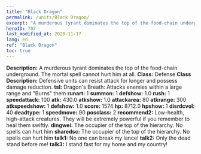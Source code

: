 ```yaml
---
title: "Black Dragon"
permalink: /units/Black Dragon/
excerpt: "A murderous tyrant dominates the top of the food-chain underground. The mortal spell cannot hurt him at all."
heroID: 707
last_modified_at: 2020-11-17
lang: en
ref: "Black Dragon"
toc: true
---
```

 **Description:** A murderous tyrant dominates the top of the food-chain underground. The mortal spell cannot hurt him at all.
 **Class:** Defense
 **Class Description:** Defensive units can resist attack for longer and possess damage reduction.
 **tsl:** Dragon's Breath: Attacks enemies within a large range and \"Burns\" them
 **runart:** 1
 **summon:** 1
 **defshow:** 1.0
 **rush:** 1
 **speedattack:** 100
 **atk:** 430.0
 **atkshow:** 1.0
 **attackarea:** 80
 **atkrange:** 300
 **atkspeedshow:** 1
 **defshow:** 1.0
 **score:** 1574
 **hp:** 8712.0
 **hpshow:** 1
 **disrdcvol:** 40
 **deadtype:** 1
 **speedmove:** 90
 **posclass:** 2
 **recommend2:** Low-health, high-attack creatures. They will be extremely powerful if you remember to heal them swiftly.
 **dingwei:** The occupier of the top of the hierarchy. No spells can hurt him
 **sharedsc:** The occupier of the top of the hierarchy. No spells can hurt him
 **talk1:** No one can break my lance!
 **talk2:** Only the dead stand before me!
 **talk3:** I stand fast for my home and my country!
